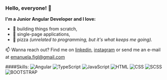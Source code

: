 ### Hello, everyone! 👋

**I'm a Junior Angular Developer and I love:**
* :wrench: building things from scratch,
* :page_facing_up: single-page applications,
* :pizza: pizza _(unrelated to programming, but it's what keeps me going)._

:mailbox: Wanna reach out? Find me on [linkedin](https://www.linkedin.com/in/emanuela-figliuolo/), [instagram](https://www.instagram.com/mannyf_97/) or send me an e-mail at [emanuela.figl@gmail.com](emanuela.figl@gmail.com)

####Skills:
![Angular](https://cdn.jsdelivr.net/gh/devicons/devicon/icons/angularjs/angularjs-plain.svg) ![TypeScript](https://cdn.jsdelivr.net/gh/devicons/devicon/icons/typescript/typescript-plain.svg) ![JavaScript](https://cdn.jsdelivr.net/gh/devicons/devicon/icons/javascript/javascript-plain.svg) ![HTML](https://cdn.jsdelivr.net/gh/devicons/devicon/icons/html5/html5-original-wordmark.svg) ![CSS](https://cdn.jsdelivr.net/gh/devicons/devicon/icons/css3/css3-original.svg) ![SCSS](https://cdn.jsdelivr.net/gh/devicons/devicon/icons/sass/sass-original.svg) ![BOOTSTRAP](https://cdn.jsdelivr.net/gh/devicons/devicon/icons/bootstrap/bootstrap-plain-wordmark.svg)

